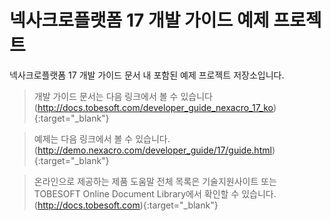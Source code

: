 # 넥사크로플랫폼 17 개발 가이드 예제 프로젝트
넥사크로플랫폼 17 개발 가이드 문서 내 포함된 예제 프로젝트 저장소입니다.

> 개발 가이드 문서는 다음 링크에서 볼 수 있습니다 (http://docs.tobesoft.com/developer_guide_nexacro_17_ko){:target="_blank"}

> 예제는 다음 링크에서 볼 수 있습니다. (http://demo.nexacro.com/developer_guide/17/guide.html){:target="_blank"}

> 온라인으로 제공하는 제품 도움말 전체 목록은 기술지원사이트 또는 TOBESOFT Online Document Library에서 확인할 수 있습니다. (http://docs.tobesoft.com){:target="_blank"}
